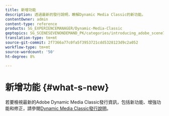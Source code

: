 ```yaml
---
title: 新增功能
description: 透過最新的發行說明，瞭解Dynamic Media Classic的新功能。
contentOwner: admin
content-type: reference
products: SG_EXPERIENCEMANAGER/Dynamic-Media-Classic
geptopics: SG_SCENESEVENONDEMAND_PK/categories/introducing_adobe_scene7
translation-type: tm+mt
source-git-commit: 2f7366a77c0fa5f3953721cdd5328123d9c2a052
workflow-type: tm+mt
source-wordcount: '50'
ht-degree: 8%

---
```



# 新增功能 {#what-s-new}

若要檢視最新的Adobe Dynamic Media Classic發行資訊，包括新功能、增強功能和修正，請參閱[Dynamic Media Classic發行說明](https://experienceleague.adobe.com/docs/dynamic-media-developer-resources/release-notes/s7rn2017.html)。
